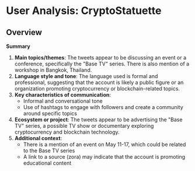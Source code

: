 # User Analysis: CryptoStatuette

## Overview

**Summary**

1. **Main topics/themes**: The tweets appear to be discussing an event or a conference, specifically the "Base TV" series. There is also mention of a workshop in Bangkok, Thailand.
2. **Language style and tone**: The language used is formal and professional, suggesting that the account is likely a public figure or an organization promoting cryptocurrency or blockchain-related topics.
3. **Key characteristics of communication**:
   - Informal and conversational tone
   - Use of hashtags to engage with followers and create a community around specific topics
4. **Ecosystem or project**: The tweets appear to be advertising the "Base TV" series, a possible TV show or documentary exploring cryptocurrency and blockchain technology.
5. **Additional context**:
   - There is a mention of an event on May 11-17, which could be related to the Base TV series
   - A link to a source (zora) may indicate that the account is promoting educational content